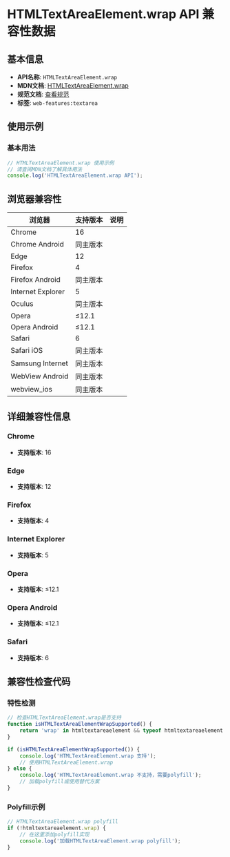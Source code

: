 # HTMLTextAreaElement.wrap API 兼容性数据

## 基本信息

- **API名称**: `HTMLTextAreaElement.wrap`
- **MDN文档**: [HTMLTextAreaElement.wrap](https://developer.mozilla.org/docs/Web/API/HTMLTextAreaElement/wrap)
- **规范文档**: [查看规范](https://html.spec.whatwg.org/multipage/form-elements.html#dom-textarea-wrap)
- **标签**: `web-features:textarea`

## 使用示例

### 基本用法

```javascript
// HTMLTextAreaElement.wrap 使用示例
// 请查阅MDN文档了解具体用法
console.log('HTMLTextAreaElement.wrap API');
```

## 浏览器兼容性

| 浏览器 | 支持版本 | 说明 |
|--------|----------|------|
| Chrome | 16 |  |
| Chrome Android | 同主版本 |  |
| Edge | 12 |  |
| Firefox | 4 |  |
| Firefox Android | 同主版本 |  |
| Internet Explorer | 5 |  |
| Oculus | 同主版本 |  |
| Opera | ≤12.1 |  |
| Opera Android | ≤12.1 |  |
| Safari | 6 |  |
| Safari iOS | 同主版本 |  |
| Samsung Internet | 同主版本 |  |
| WebView Android | 同主版本 |  |
| webview_ios | 同主版本 |  |

## 详细兼容性信息

### Chrome

- **支持版本**: 16

### Edge

- **支持版本**: 12

### Firefox

- **支持版本**: 4

### Internet Explorer

- **支持版本**: 5

### Opera

- **支持版本**: ≤12.1

### Opera Android

- **支持版本**: ≤12.1

### Safari

- **支持版本**: 6

## 兼容性检查代码

### 特性检测

```javascript
// 检查HTMLTextAreaElement.wrap是否支持
function isHTMLTextAreaElementWrapSupported() {
    return 'wrap' in htmltextareaelement && typeof htmltextareaelement.wrap === 'function';
}

if (isHTMLTextAreaElementWrapSupported()) {
    console.log('HTMLTextAreaElement.wrap 支持');
    // 使用HTMLTextAreaElement.wrap
} else {
    console.log('HTMLTextAreaElement.wrap 不支持，需要polyfill');
    // 加载polyfill或使用替代方案
}
```

### Polyfill示例

```javascript
// HTMLTextAreaElement.wrap polyfill
if (!htmltextareaelement.wrap) {
    // 在这里添加polyfill实现
    console.log('加载HTMLTextAreaElement.wrap polyfill');
}
```


